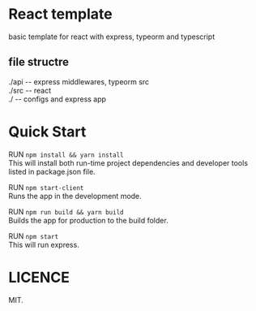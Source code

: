# React template
basic template for react with express, typeorm and typescript


## file structre
./api -- express middlewares, typeorm src<br/>
./src -- react<br/>
./ -- configs and express app<br/>


# Quick Start
RUN `npm install && yarn install`<br/>
This will install both run-time project dependencies and developer tools listed in package.json file.

RUN `npm start-client` <br/>
Runs the app in the development mode.

RUN `npm run build && yarn build`<br/>
Builds the app for production to the build folder. 

RUN `npm start`<br/>
This will run express.


# LICENCE 
MIT.
